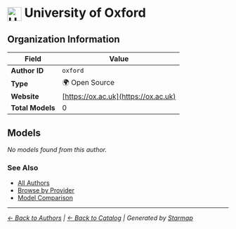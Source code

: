 # <img src="https://raw.githubusercontent.com/agentstation/starmap/master/internal/embedded/logos/oxford.svg" alt="University of Oxford" width="32" height="32" style="vertical-align: middle;"> University of Oxford
  
  
## Organization Information
  
| Field | Value |
|---------|---------|
| **Author ID** | `oxford` |
| **Type** | 🌍 Open Source |
| **Website** | [https://ox.ac.uk](https://ox.ac.uk) |
| **Total Models** | 0 |

  
## Models
  
*No models found from this author.*
  
### See Also
  
- [All Authors](../)
- [Browse by Provider](../../providers/)
- [Model Comparison](../../models/)
  
---
*_[← Back to Authors](../) | [← Back to Catalog](../../) | Generated by [Starmap](https://github.com/agentstation/starmap)_*
